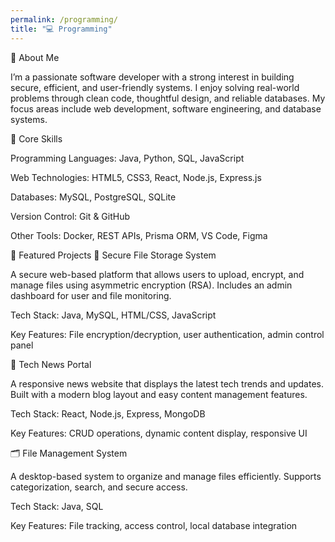 ```yaml
---
permalink: /programming/
title: "💻 Programming"
---
```

👋 About Me

I’m a passionate software developer with a strong interest in building secure, efficient, and user-friendly systems. I enjoy solving real-world problems through clean code, thoughtful design, and reliable databases. My focus areas include web development, software engineering, and database systems.

🧠 Core Skills

Programming Languages: Java, Python, SQL, JavaScript

Web Technologies: HTML5, CSS3, React, Node.js, Express.js

Databases: MySQL, PostgreSQL, SQLite

Version Control: Git & GitHub

Other Tools: Docker, REST APIs, Prisma ORM, VS Code, Figma

🚀 Featured Projects
🔐 Secure File Storage System

A secure web-based platform that allows users to upload, encrypt, and manage files using asymmetric encryption (RSA). Includes an admin dashboard for user and file monitoring.

Tech Stack: Java, MySQL, HTML/CSS, JavaScript

Key Features: File encryption/decryption, user authentication, admin control panel

📰 Tech News Portal

A responsive news website that displays the latest tech trends and updates. Built with a modern blog layout and easy content management features.

Tech Stack: React, Node.js, Express, MongoDB

Key Features: CRUD operations, dynamic content display, responsive UI

🗂️ File Management System

A desktop-based system to organize and manage files efficiently. Supports categorization, search, and secure access.

Tech Stack: Java, SQL

Key Features: File tracking, access control, local database integration
